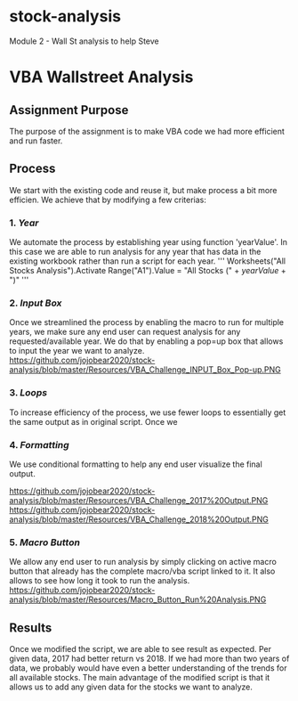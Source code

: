 # stock-analysis
Module 2 - Wall St analysis to help Steve

# **VBA Wallstreet Analysis**

## **Assignment Purpose**

The purpose of the assignment is to make VBA code we had more efficient and run faster.

## **Process**
We start with the existing code and reuse it, but make process a bit more efficien. We achieve that by modifying a few criterias:

### 1. ***Year***
We automate the process by establishing year using function 'yearValue'. In this case we are able to run analysis for any year that has data in the existing workbook rather than run a script for each year.
'''
Worksheets("All Stocks Analysis").Activate
Range("A1").Value = "All Stocks (" + *yearValue* + ")"
'''

### 2. ***Input Box***
Once we streamlined the process by enabling the macro to run for multiple years, we make sure any end user can request analysis for any requested/available year. We do that by enabling a pop=up box that allows to input the year we want to analyze.
https://github.com/jojobear2020/stock-analysis/blob/master/Resources/VBA_Challenge_INPUT_Box_Pop-up.PNG

### 3. ***Loops***
To increase efficiency of the process, we use fewer loops to essentially get the same output as in original script. Once we 

### 4. ***Formatting***
We use conditional formatting to help any end user visualize the final output. 

https://github.com/jojobear2020/stock-analysis/blob/master/Resources/VBA_Challenge_2017%20Output.PNG
https://github.com/jojobear2020/stock-analysis/blob/master/Resources/VBA_Challenge_2018%20Output.PNG

### 5. ***Macro Button***
We allow any end user to run analysis by simply clicking on active macro button that already has the complete macro/vba script linked to it. It also allows to see how long it took to run the analysis.
https://github.com/jojobear2020/stock-analysis/blob/master/Resources/Macro_Button_Run%20Analysis.PNG


## **Results**
Once we modified the script, we are able to see result as expected. Per given data, 2017 had better return vs 2018. If we had more than two years of data, we probably would have even a better understanding of the trends for all available stocks. The main advantage of the modified script is that it allows us to add any given data for the stocks we want to analyze.
